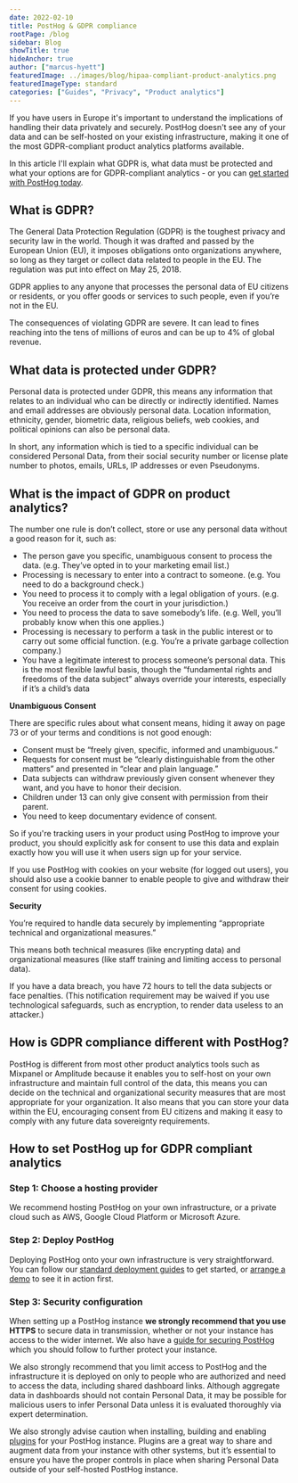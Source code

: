 ```yaml
---
date: 2022-02-10
title: PostHog & GDPR compliance
rootPage: /blog
sidebar: Blog
showTitle: true
hideAnchor: true
author: ["marcus-hyett"]
featuredImage: ../images/blog/hipaa-compliant-product-analytics.png
featuredImageType: standard
categories: ["Guides", "Privacy", "Product analytics"]
---
```

If you have users in Europe it's important to understand the implications of handling their data privately and securely. PostHog doesn't see any of your data and can be self-hosted on your existing infrastructure, making it one of the most GDPR-compliant product analytics platforms available. 

In this article I'll explain what GDPR is, what data must be protected and what your options are for GDPR-compliant analytics - or you can [get started with PostHog today](https://posthog.com/pricing). 

## What is GDPR?

The General Data Protection Regulation (GDPR) is the toughest privacy and security law in the world. Though it was drafted and passed by the European Union (EU), it imposes obligations onto organizations anywhere, so long as they target or collect data related to people in the EU. The regulation was put into effect on May 25, 2018.

GDPR applies to any anyone that processes the personal data of EU citizens or residents, or you offer goods or services to such people, even if you’re not in the EU.

The consequences of violating GDPR are severe. It can lead to fines reaching into the tens of millions of euros and can be up to 4% of global revenue.

## What data is protected under GDPR?

Personal data is protected under GDPR, this means any information that relates to an individual who can be directly or indirectly identified. Names and email addresses are obviously personal data. Location information, ethnicity, gender, biometric data, religious beliefs, web cookies, and political opinions can also be personal data.

In short, any information which is tied to a specific individual can be considered Personal Data, from their social security number or license plate number to photos, emails, URLs, IP addresses or even Pseudonyms.

## What is the impact of GDPR on product analytics?

The number one rule is don’t collect, store or use any personal data without a good reason for it, such as:
* The person gave you specific, unambiguous consent to process the data. (e.g. They’ve opted in to your marketing email list.)
* Processing is necessary to enter into a contract to someone. (e.g. You need to do a background check.)
* You need to process it to comply with a legal obligation of yours. (e.g. You receive an order from the court in your jurisdiction.)
* You need to process the data to save somebody’s life. (e.g. Well, you’ll probably know when this one applies.)
* Processing is necessary to perform a task in the public interest or to carry out some official function. (e.g. You’re a private garbage collection company.)
* You have a legitimate interest to process someone’s personal data. This is the most flexible lawful basis, though the “fundamental rights and freedoms of the data subject” always override your interests, especially if it’s a child’s data

**Unambiguous Consent**

There are specific rules about what consent means, hiding it away on page 73 or of your terms and conditions is not good enough:

* Consent must be “freely given, specific, informed and unambiguous.”
* Requests for consent must be “clearly distinguishable from the other matters” and presented in “clear and plain language.”
* Data subjects can withdraw previously given consent whenever they want, and you have to honor their decision.
* Children under 13 can only give consent with permission from their parent.
* You need to keep documentary evidence of consent.

So if you're tracking users in your product using PostHog to improve your product, you should explicitly ask for consent to use this data and explain exactly how you will use it when users sign up for your service.

If you use PostHog with cookies on your website (for logged out users), you should also use a cookie banner to enable people to give and withdraw their consent for using cookies.

**Security**

You’re required to handle data securely by implementing “appropriate technical and organizational measures.”

This means both technical measures (like encrypting data) and organizational measures (like staff training and limiting access to personal data).

If you have a data breach, you have 72 hours to tell the data subjects or face penalties. (This notification requirement may be waived if you use technological safeguards, such as encryption, to render data useless to an attacker.)

## How is GDPR compliance different with PostHog?

PostHog is different from most other product analytics tools such as Mixpanel or Amplitude because it enables you to self-host on your own infrastructure and maintain full control of the data, this means you can decide on the technical and organizational security measures that are most appropriate for your organization. It also means that you can store your data within the EU, encouraging consent from EU citizens and making it easy to comply with any future data sovereignty requirements.

## How to set PostHog up for GDPR compliant analytics

### Step 1: Choose a hosting provider

We recommend hosting PostHog on your own infrastructure, or a private cloud such as AWS, Google Cloud Platform or Microsoft Azure.

### Step 2: Deploy PostHog

Deploying PostHog onto your own infrastructure is very straightforward. You can follow our [standard deployment guides](https://posthog.com/docs/self-host) to get started, or [arrange a demo](https://posthog.com/book-a-demo) to see it in action first.

### Step 3: Security configuration

When setting up a PostHog instance **we strongly recommend that you use HTTPS** to secure data in transmission, whether or not your instance has access to the wider internet. We also have a [guide for securing PostHog](https://posthog.com/docs/self-host/configure/securing-posthog) which you should follow to further protect your instance.

We also strongly recommend that you limit access to PostHog and the infrastructure it is deployed on only to people who are authorized and need to access the data, including shared dashboard links. Although aggregate data in dashboards should not contain Personal Data, it may be possible for malicious users to infer Personal Data unless it is evaluated thoroughly via expert determination.

We also strongly advise caution when installing, building and enabling [plugins](https://posthog.com/docs/user-guides/plugins) for your PostHog instance. Plugins are a great way to share and augment data from your instance with other systems, but it’s essential to ensure you have the proper controls in place when sharing Personal Data outside of your self-hosted PostHog instance.
